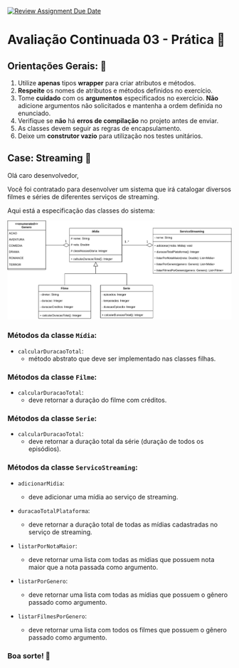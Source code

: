 [![Review Assignment Due Date](https://classroom.github.com/assets/deadline-readme-button-24ddc0f5d75046c5622901739e7c5dd533143b0c8e959d652212380cedb1ea36.svg)](https://classroom.github.com/a/Dbpz3bS3)
# Avaliação Continuada 03 - Prática 📎

## Orientações Gerais: 🚨
1. Utilize **apenas** tipos **wrapper** para criar atributos e métodos.
2. **Respeite** os nomes de atributos e métodos definidos no exercício.
3. Tome **cuidado** com os **argumentos** especificados no exercício.
   **Não** adicione argumentos não solicitados e mantenha a ordem definida no enunciado.
4. Verifique se **não** há **erros de compilação** no projeto antes de enviar.
5. As classes devem seguir as regras de encapsulamento.
6. Deixe um **construtor vazio** para utilização nos testes unitários.

## Case: Streaming 🎥

Olá caro desenvolvedor,

Você foi contratado para desenvolver um sistema que irá catalogar diversos filmes e séries de diferentes serviços de streaming.

Aqui está a especificação das classes do sistema:

![diagrama.png](diagrama.png)

### Métodos da classe `Mídia`:

* `calcularDuracaoTotal`:
  * método abstrato que deve ser implementado nas classes filhas.


### Métodos da classe `Filme`:

* `calcularDuracaoTotal`:
  * deve retornar a duração do filme com créditos.


### Métodos da classe `Serie`:

* `calcularDuracaoTotal`:
  * deve retornar a duração total da série (duração de todos os episódios).


### Métodos da classe `ServicoStreaming`:

* `adicionarMidia`:
  * deve adicionar uma mídia ao serviço de streaming.


* `duracaoTotalPlataforma`:
  * deve retornar a duração total de todas as mídias cadastradas no serviço de streaming.


* `listarPorNotaMaior`:
  * deve retornar uma lista com todas as mídias que possuem nota maior que a nota passada como argumento.


* `listarPorGenero`:
  * deve retornar uma lista com todas as mídias que possuem o gênero passado como argumento.


* `listarFilmesPorGenero`:
  * deve retornar uma lista com todos os filmes que possuem o gênero passado como argumento.


### Boa sorte! 🚀
